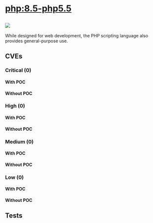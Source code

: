 # [php:8.5-php5.5](https://hub.docker.com/_/php?tab=tags)
![](https://img.shields.io/static/v1?label=tag&message=8.5-php5.5&color=blue)
---
<p>
While designed for web development, the PHP scripting language also provides general-purpose use.
</p>

## CVEs
### Critical (0)
#### With POC

#### Without POC


### High (0)
#### With POC

#### Without POC


### Medium (0)
#### With POC

#### Without POC


### Low (0)
#### With POC

#### Without POC


## Tests
